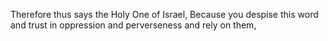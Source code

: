 Therefore thus says the Holy One of Israel, Because you despise this word and trust in oppression and perverseness and rely on them,
